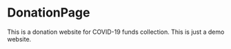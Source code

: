 # DonationPage
This is a donation website for COVID-19 funds collection.
This is just a demo website.
